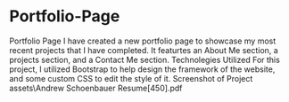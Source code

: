 # Portfolio-Page
Portfolio Page
    I have created a new portfolio page to showcase my most recent projects that I have completed. It featurtes an About Me section, a projects section, and a Contact Me section. 
Technolegies Utilized
    For this project, I utilized Bootstrap to help design the framework of the website, and some custom CSS to edit the style of it.
Screenshot of Project
assets\Andrew Schoenbauer Resume[450].pdf